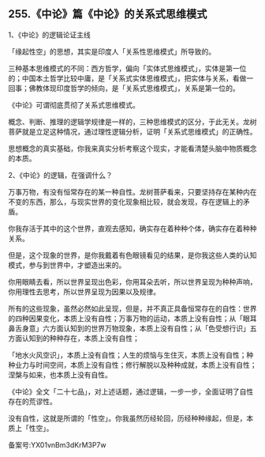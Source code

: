 ## 255.《中论》篇《中论》的关系式思维模式
1、《中论》的逻辑论证主线


「缘起性空」的思想，其实是印度人「关系性思维模式」所导致的。


三种基本思维模式的不同：西方哲学，偏向「实体式思维模式」，实体是第一位的；中国本土哲学比较中庸，是「关系式实体思维模式」，把实体与关系，看做一回事；佛教体现印度哲学的倾向，是「关系式思维模式」，关系是第一位的。


《中论》可谓彻底贯彻了关系式思维模式。


概念、判断、推理的逻辑学规律是一样的，三种思维模式的区分，于此无关。龙树菩萨就是立足这种情况，通过理性逻辑分析，证明「关系式思维模式」的正确性。


思想概念的真实基础，你我来真实分析考察这个现实，才能看清楚头脑中物质概念的本质。


2、《中论》的逻辑，在强调什么？


万事万物，有没有恒常存在的某一种自性。龙树菩萨看来，只要坚持存在某种内在不变的东西，那么，与现实世界的变化现象相比较，就会发现，存在逻辑上的矛盾。


你我存活于其中的这个世界，直观去感知，确实存在着种种个体，确实存在着种种关系。


但是，这个现象的世界，是你我戴着有色眼镜看见的结果，是你我这些人类的认知模式，参与到世界中，才塑造出来的。


你用眼睛去看，所以世界呈现出色彩，你用耳朵去听，所以世界呈现为种种声响，你用理性去思考，所以世界呈现为因果以及规律。


所有的这些现象，虽然必然如此呈现，但是，并不真正具备恒常存在的自性：世界的四种因果变化，本质上没有自性；万事万物的运动，本质上没有自性；从「眼耳鼻舌身意」六方面认知到的世界万物现象，本质上没有自性；从「色受想行识」五方面认知到的种种存在，本质上没有自性；


「地水火风空识」，本质上没有自性；人生的烦恼与生住灭，本质上没有自性；种种业力与时间空间，本质上没有自性；修行解脱以及种种成就，本质上没有自性；涅槃与如来，也本质上没有自性。


《中论》全文「二十七品」，对上述话题，通过逻辑，一步一步，全面证明了自性存在的荒谬性。


没有自性，这就是所谓的「性空」。你我虽然历经轮回，历经种种缘起，但是，本质上「性空」。


备案号:YX01vnBm3dKrM3P7w

